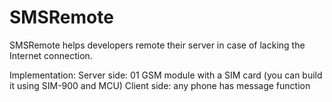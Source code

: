 # SMSRemote
SMSRemote helps developers remote their server in case of lacking the Internet connection.

Implementation:
  Server side: 01 GSM module with a SIM card (you can build it using SIM-900 and MCU) 
  Client side: any phone has message function
